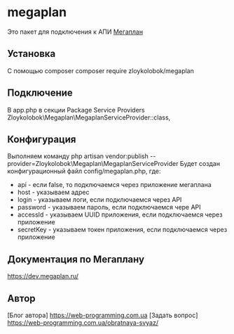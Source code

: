 # megaplan
Это пакет для подключения к АПИ [Мегаплан](https://megaplan.ru/)

## Установка
С помощью composer
composer require zloykolobok/megaplan

## Подключение
В app.php в секции Package Service Providers 
Zloykolobok\Megaplan\MegaplanServiceProvider::class,

## Конфигурация
Выполняем команду
 php artisan vendor:publish --provider=Zloykolobok\Megaplan\MegaplanServiceProvider
Будет создан конфигурационный файл config/megaplan.php, где:
* api - если false, то подключаемся через приложение мегаплана
* host - указываем адрес
* login - указываем логи, если подключаемся через API
* password - указываем пароль, если подключаемся чере API
* accessId - указываем UUID приложения, если подключаемся через приложение
* secretKey - указываем токен приложения, если подключаемся через приложение

## Документация по Мегаплану
<https://dev.megaplan.ru/>

## Автор
[Блог автора] <https://web-programming.com.ua>
[Задать вопрос] <https://web-programming.com.ua/obratnaya-svyaz/>



